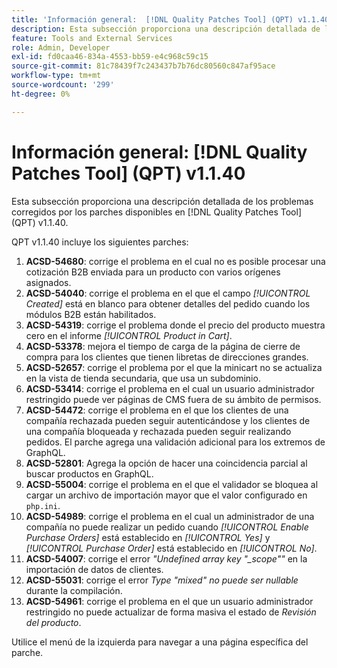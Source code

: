```yaml
---
title: 'Información general:  [!DNL Quality Patches Tool] (QPT) v1.1.40'
description: Esta subsección proporciona una descripción detallada de los problemas corregidos por los parches disponibles en  [!DNL Quality Patches Tool] (QPT) v1.1.40.
feature: Tools and External Services
role: Admin, Developer
exl-id: fd0caa46-834a-4553-bb59-e4c968c59c15
source-git-commit: 81c78439f7c243437b7b76dc80560c847af95ace
workflow-type: tm+mt
source-wordcount: '299'
ht-degree: 0%

---
```


# Información general: [!DNL Quality Patches Tool] (QPT) v1.1.40

Esta subsección proporciona una descripción detallada de los problemas corregidos por los parches disponibles en [!DNL Quality Patches Tool] (QPT) v1.1.40.

QPT v1.1.40 incluye los siguientes parches:

1. **ACSD-54680**: corrige el problema en el cual no es posible procesar una cotización B2B enviada para un producto con varios orígenes asignados.
1. **ACSD-54040**: corrige el problema en el que el campo *[!UICONTROL Created]* está en blanco para obtener detalles del pedido cuando los módulos B2B están habilitados.
1. **ACSD-54319**: corrige el problema donde el precio del producto muestra cero en el informe *[!UICONTROL Product in Cart]*.
1. **ACSD-53378**: mejora el tiempo de carga de la página de cierre de compra para los clientes que tienen libretas de direcciones grandes.
1. **ACSD-52657**: corrige el problema por el que la minicart no se actualiza en la vista de tienda secundaria, que usa un subdominio.
1. **ACSD-53414**: corrige el problema en el cual un usuario administrador restringido puede ver páginas de CMS fuera de su ámbito de permisos.
1. **ACSD-54472**: corrige el problema en el que los clientes de una compañía rechazada pueden seguir autenticándose y los clientes de una compañía bloqueada y rechazada pueden seguir realizando pedidos. El parche agrega una validación adicional para los extremos de GraphQL.
1. **ACSD-52801**: Agrega la opción de hacer una coincidencia parcial al buscar productos en GraphQL.
1. **ACSD-55004**: corrige el problema en el que el validador se bloquea al cargar un archivo de importación mayor que el valor configurado en `php.ini`.
1. **ACSD-54989**: corrige el problema en el cual un administrador de una compañía no puede realizar un pedido cuando *[!UICONTROL Enable Purchase Orders]* está establecido en *[!UICONTROL Yes]* y *[!UICONTROL Purchase Order]* está establecido en *[!UICONTROL No]*.
1. **ACSD-54007**: corrige el error *&quot;Undefined array key &quot;_scope&quot;&quot;* en la importación de datos de clientes.
1. **ACSD-55031**: corrige el error *Type &quot;mixed&quot; no puede ser nullable* durante la compilación.
1. **ACSD-54961**: corrige el problema en el que un usuario administrador restringido no puede actualizar de forma masiva el estado de *Revisión del producto*.

Utilice el menú de la izquierda para navegar a una página específica del parche.
